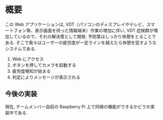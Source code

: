 # 概要

この Web アプリケーションは, VDT（パソコンのディスプレイやテレビ、スマートフォン等、表示画面を持った情報端末）作業の増加に伴い, VDT 症候群が増加しているので、それの解決策として開発.
予防策はしっかり休憩をとることである. そこで我々はユーザーの疲労度が一定ラインを越えたら休憩を促すようなシステムである.

1. Web にアクセス
2. ボタンを押してカメラを起動する
3. 疲労度検知が始まる
4. 判定によりメッセージが表示される

## 今後の実装

現在, チームメンバー自前の Raspberry Pi 上で同様の機能ができるかどうか実装中である.
